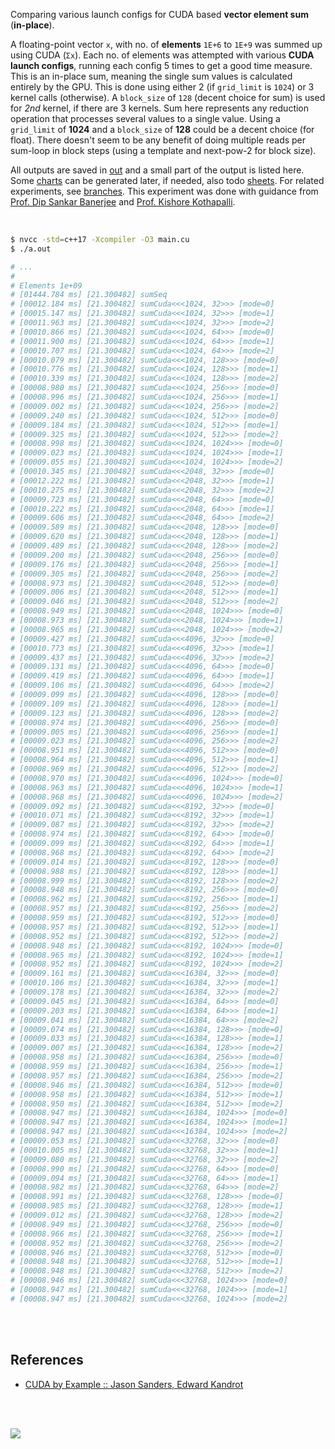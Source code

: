 Comparing various launch configs for CUDA based **vector element sum**
(**in-place**).

A floating-point vector `x`, with no. of **elements** `1E+6` to `1E+9` was
summed up using CUDA (`Σx`). Each no. of elements was attempted with
various **CUDA launch configs**, running each config 5 times to get a good
time measure. This is an in-place sum, meaning the single sum values is
calculated entirely by the GPU. This is done using either 2 (if `grid_limit`
is `1024`) or 3 kernel calls (otherwise). A `block_size` of `128`
(decent choice for sum) is used for *2nd* kernel, if there are 3 kernels.
Sum here represents any reduction operation that processes several values
to a single value. Using a `grid_limit` of **1024** and a `block_size` of
**128** could be a decent choice (for float). There doesn't seem to be
any benefit of doing multiple reads per sum-loop in block steps (using a
template and next-pow-2 for block size).

All outputs are saved in [out](out/) and a small part of the output is listed
here. Some [charts] can be generated later, if needed, also todo [sheets]. For
related experiments, see [branches]. This experiment was done with guidance
from [Prof. Dip Sankar Banerjee] and [Prof. Kishore Kothapalli].

<br>

```bash
$ nvcc -std=c++17 -Xcompiler -O3 main.cu
$ ./a.out

# ...
#
# Elements 1e+09
# [01444.784 ms] [21.300482] sumSeq
# [00012.184 ms] [21.300482] sumCuda<<<1024, 32>>> [mode=0]
# [00015.147 ms] [21.300482] sumCuda<<<1024, 32>>> [mode=1]
# [00011.963 ms] [21.300482] sumCuda<<<1024, 32>>> [mode=2]
# [00010.866 ms] [21.300482] sumCuda<<<1024, 64>>> [mode=0]
# [00011.900 ms] [21.300482] sumCuda<<<1024, 64>>> [mode=1]
# [00010.707 ms] [21.300482] sumCuda<<<1024, 64>>> [mode=2]
# [00010.079 ms] [21.300482] sumCuda<<<1024, 128>>> [mode=0]
# [00010.776 ms] [21.300482] sumCuda<<<1024, 128>>> [mode=1]
# [00010.339 ms] [21.300482] sumCuda<<<1024, 128>>> [mode=2]
# [00008.980 ms] [21.300482] sumCuda<<<1024, 256>>> [mode=0]
# [00008.996 ms] [21.300482] sumCuda<<<1024, 256>>> [mode=1]
# [00009.002 ms] [21.300482] sumCuda<<<1024, 256>>> [mode=2]
# [00009.240 ms] [21.300482] sumCuda<<<1024, 512>>> [mode=0]
# [00009.184 ms] [21.300482] sumCuda<<<1024, 512>>> [mode=1]
# [00009.325 ms] [21.300482] sumCuda<<<1024, 512>>> [mode=2]
# [00008.998 ms] [21.300482] sumCuda<<<1024, 1024>>> [mode=0]
# [00009.023 ms] [21.300482] sumCuda<<<1024, 1024>>> [mode=1]
# [00009.055 ms] [21.300482] sumCuda<<<1024, 1024>>> [mode=2]
# [00010.345 ms] [21.300482] sumCuda<<<2048, 32>>> [mode=0]
# [00012.222 ms] [21.300482] sumCuda<<<2048, 32>>> [mode=1]
# [00010.275 ms] [21.300482] sumCuda<<<2048, 32>>> [mode=2]
# [00009.723 ms] [21.300482] sumCuda<<<2048, 64>>> [mode=0]
# [00010.222 ms] [21.300482] sumCuda<<<2048, 64>>> [mode=1]
# [00009.606 ms] [21.300482] sumCuda<<<2048, 64>>> [mode=2]
# [00009.589 ms] [21.300482] sumCuda<<<2048, 128>>> [mode=0]
# [00009.620 ms] [21.300482] sumCuda<<<2048, 128>>> [mode=1]
# [00009.489 ms] [21.300482] sumCuda<<<2048, 128>>> [mode=2]
# [00009.200 ms] [21.300482] sumCuda<<<2048, 256>>> [mode=0]
# [00009.176 ms] [21.300482] sumCuda<<<2048, 256>>> [mode=1]
# [00009.305 ms] [21.300482] sumCuda<<<2048, 256>>> [mode=2]
# [00008.973 ms] [21.300482] sumCuda<<<2048, 512>>> [mode=0]
# [00009.006 ms] [21.300482] sumCuda<<<2048, 512>>> [mode=1]
# [00009.046 ms] [21.300482] sumCuda<<<2048, 512>>> [mode=2]
# [00008.949 ms] [21.300482] sumCuda<<<2048, 1024>>> [mode=0]
# [00008.973 ms] [21.300482] sumCuda<<<2048, 1024>>> [mode=1]
# [00008.965 ms] [21.300482] sumCuda<<<2048, 1024>>> [mode=2]
# [00009.427 ms] [21.300482] sumCuda<<<4096, 32>>> [mode=0]
# [00010.773 ms] [21.300482] sumCuda<<<4096, 32>>> [mode=1]
# [00009.437 ms] [21.300482] sumCuda<<<4096, 32>>> [mode=2]
# [00009.131 ms] [21.300482] sumCuda<<<4096, 64>>> [mode=0]
# [00009.419 ms] [21.300482] sumCuda<<<4096, 64>>> [mode=1]
# [00009.106 ms] [21.300482] sumCuda<<<4096, 64>>> [mode=2]
# [00009.099 ms] [21.300482] sumCuda<<<4096, 128>>> [mode=0]
# [00009.109 ms] [21.300482] sumCuda<<<4096, 128>>> [mode=1]
# [00009.123 ms] [21.300482] sumCuda<<<4096, 128>>> [mode=2]
# [00008.974 ms] [21.300482] sumCuda<<<4096, 256>>> [mode=0]
# [00009.005 ms] [21.300482] sumCuda<<<4096, 256>>> [mode=1]
# [00009.023 ms] [21.300482] sumCuda<<<4096, 256>>> [mode=2]
# [00008.951 ms] [21.300482] sumCuda<<<4096, 512>>> [mode=0]
# [00008.964 ms] [21.300482] sumCuda<<<4096, 512>>> [mode=1]
# [00008.969 ms] [21.300482] sumCuda<<<4096, 512>>> [mode=2]
# [00008.970 ms] [21.300482] sumCuda<<<4096, 1024>>> [mode=0]
# [00008.963 ms] [21.300482] sumCuda<<<4096, 1024>>> [mode=1]
# [00008.968 ms] [21.300482] sumCuda<<<4096, 1024>>> [mode=2]
# [00009.092 ms] [21.300482] sumCuda<<<8192, 32>>> [mode=0]
# [00010.071 ms] [21.300482] sumCuda<<<8192, 32>>> [mode=1]
# [00009.087 ms] [21.300482] sumCuda<<<8192, 32>>> [mode=2]
# [00008.974 ms] [21.300482] sumCuda<<<8192, 64>>> [mode=0]
# [00009.099 ms] [21.300482] sumCuda<<<8192, 64>>> [mode=1]
# [00008.968 ms] [21.300482] sumCuda<<<8192, 64>>> [mode=2]
# [00009.014 ms] [21.300482] sumCuda<<<8192, 128>>> [mode=0]
# [00008.988 ms] [21.300482] sumCuda<<<8192, 128>>> [mode=1]
# [00008.999 ms] [21.300482] sumCuda<<<8192, 128>>> [mode=2]
# [00008.948 ms] [21.300482] sumCuda<<<8192, 256>>> [mode=0]
# [00008.962 ms] [21.300482] sumCuda<<<8192, 256>>> [mode=1]
# [00008.957 ms] [21.300482] sumCuda<<<8192, 256>>> [mode=2]
# [00008.959 ms] [21.300482] sumCuda<<<8192, 512>>> [mode=0]
# [00008.957 ms] [21.300482] sumCuda<<<8192, 512>>> [mode=1]
# [00008.952 ms] [21.300482] sumCuda<<<8192, 512>>> [mode=2]
# [00008.948 ms] [21.300482] sumCuda<<<8192, 1024>>> [mode=0]
# [00008.965 ms] [21.300482] sumCuda<<<8192, 1024>>> [mode=1]
# [00008.952 ms] [21.300482] sumCuda<<<8192, 1024>>> [mode=2]
# [00009.161 ms] [21.300482] sumCuda<<<16384, 32>>> [mode=0]
# [00010.106 ms] [21.300482] sumCuda<<<16384, 32>>> [mode=1]
# [00009.178 ms] [21.300482] sumCuda<<<16384, 32>>> [mode=2]
# [00009.045 ms] [21.300482] sumCuda<<<16384, 64>>> [mode=0]
# [00009.203 ms] [21.300482] sumCuda<<<16384, 64>>> [mode=1]
# [00009.041 ms] [21.300482] sumCuda<<<16384, 64>>> [mode=2]
# [00009.074 ms] [21.300482] sumCuda<<<16384, 128>>> [mode=0]
# [00009.033 ms] [21.300482] sumCuda<<<16384, 128>>> [mode=1]
# [00009.007 ms] [21.300482] sumCuda<<<16384, 128>>> [mode=2]
# [00008.958 ms] [21.300482] sumCuda<<<16384, 256>>> [mode=0]
# [00008.959 ms] [21.300482] sumCuda<<<16384, 256>>> [mode=1]
# [00008.957 ms] [21.300482] sumCuda<<<16384, 256>>> [mode=2]
# [00008.946 ms] [21.300482] sumCuda<<<16384, 512>>> [mode=0]
# [00008.958 ms] [21.300482] sumCuda<<<16384, 512>>> [mode=1]
# [00008.950 ms] [21.300482] sumCuda<<<16384, 512>>> [mode=2]
# [00008.947 ms] [21.300482] sumCuda<<<16384, 1024>>> [mode=0]
# [00008.947 ms] [21.300482] sumCuda<<<16384, 1024>>> [mode=1]
# [00008.947 ms] [21.300482] sumCuda<<<16384, 1024>>> [mode=2]
# [00009.053 ms] [21.300482] sumCuda<<<32768, 32>>> [mode=0]
# [00010.005 ms] [21.300482] sumCuda<<<32768, 32>>> [mode=1]
# [00009.080 ms] [21.300482] sumCuda<<<32768, 32>>> [mode=2]
# [00008.990 ms] [21.300482] sumCuda<<<32768, 64>>> [mode=0]
# [00009.094 ms] [21.300482] sumCuda<<<32768, 64>>> [mode=1]
# [00008.982 ms] [21.300482] sumCuda<<<32768, 64>>> [mode=2]
# [00008.991 ms] [21.300482] sumCuda<<<32768, 128>>> [mode=0]
# [00008.985 ms] [21.300482] sumCuda<<<32768, 128>>> [mode=1]
# [00009.012 ms] [21.300482] sumCuda<<<32768, 128>>> [mode=2]
# [00008.949 ms] [21.300482] sumCuda<<<32768, 256>>> [mode=0]
# [00008.966 ms] [21.300482] sumCuda<<<32768, 256>>> [mode=1]
# [00008.952 ms] [21.300482] sumCuda<<<32768, 256>>> [mode=2]
# [00008.946 ms] [21.300482] sumCuda<<<32768, 512>>> [mode=0]
# [00008.948 ms] [21.300482] sumCuda<<<32768, 512>>> [mode=1]
# [00008.948 ms] [21.300482] sumCuda<<<32768, 512>>> [mode=2]
# [00008.946 ms] [21.300482] sumCuda<<<32768, 1024>>> [mode=0]
# [00008.947 ms] [21.300482] sumCuda<<<32768, 1024>>> [mode=1]
# [00008.947 ms] [21.300482] sumCuda<<<32768, 1024>>> [mode=2]
```

<br>
<br>


## References

- [CUDA by Example :: Jason Sanders, Edward Kandrot](https://www.slideshare.net/SubhajitSahu/cuda-by-example-notes)

<br>
<br>

[![](https://i.imgur.com/SrEEKD5.png)](https://www.youtube.com/watch?v=vTdodyhhjww)

[Prof. Dip Sankar Banerjee]: https://sites.google.com/site/dipsankarban/
[Prof. Kishore Kothapalli]: https://cstar.iiit.ac.in/~kkishore/
[branches]: https://github.com/puzzlef/sum-cuda-inplace-adjust-launch/branches
[charts]: https://wolfram77.github.io
[sheets]: https://wolfram77.github.io
